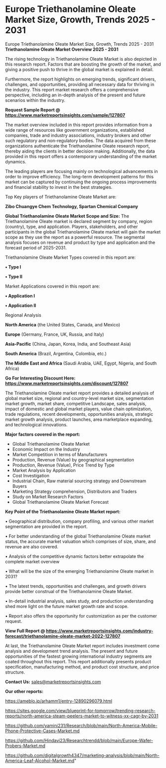 # Europe Triethanolamine Oleate Market Size, Growth, Trends 2025 - 2031
 Europe Triethanolamine Oleate Market Size, Growth, Trends 2025 - 2031
<Strong> Triethanolamine Oleate Market Overview 2025 - 2031</strong>

The rising technology in Triethanolamine Oleate Market is also depicted in this research report. Factors that are boosting the growth of the market, and giving a positive push to thrive in the global market is explained in detail.

Furthermore, the report highlights on emerging trends, significant drivers, challenges, and opportunities, providing all necessary data for thriving in the industry. This report market research offers a comprehensive perspective, including an in-depth analysis of the present and future scenarios within the industry.

<strong>Request Sample Report @ <a href=https://www.marketreportsinsights.com/sample/127807>https://www.marketreportsinsights.com/sample/127807</a></strong>

The market overview included in this report provides information from a wide range of resources like government organizations, established companies, trade and industry associations, industry brokers and other such regulatory and non-regulatory bodies. The data acquired from these organizations authenticate the Triethanolamine Oleate research report, thereby aiding the clients in better decision making. Additionally, the data provided in this report offers a contemporary understanding of the market dynamics.

The leading players are focusing mainly on technological advancements in order to improve efficiency. The long-term development patterns for this market can be captured by continuing the ongoing process improvements and financial stability to invest in the best strategies.

Top Key players of Triethanolamine Oleate Market are:

<strong>Zibo Chuangye Chem Technology, Spartan Chemical Company</strong>

<strong><b>Global Triethanolamine Oleate Market Scope and Size:</b></strong>
The Triethanolamine Oleate market is declared segment by company, region (country), type, and application. Players, stakeholders, and other participants in the global Triethanolamine Oleate market will gain the market scope as they use the report as a powerful resource. The segmental analysis focuses on revenue and product by type and application and the forecast period of 2025-2031.

Triethanolamine Oleate Market Types covered in this report are:

<strong>• Type I

• Type II</strong>

Market Applications covered in this report are:

<strong>• Application I

• Application II</strong> 

Regional Analysis

<strong>North America</strong> (the United States, Canada, and Mexico)

<strong>Europe</strong> (Germany, France, UK, Russia, and Italy)

<strong>Asia-Pacific</strong> (China, Japan, Korea, India, and Southeast Asia)

<strong>South America</strong> (Brazil, Argentina, Colombia, etc.)

<strong>The Middle East and Africa</strong> (Saudi Arabia, UAE, Egypt, Nigeria, and South Africa)

<strong>Go For Interesting Discount Here: <a href=https://www.marketreportsinsights.com/discount/127807>https://www.marketreportsinsights.com/discount/127807</a></strong>

The Triethanolamine Oleate market report provides a detailed analysis of global market size, regional and country-level market size, segmentation market growth, market share, competitive Landscape, sales analysis, impact of domestic and global market players, value chain optimization, trade regulations, recent developments, opportunities analysis, strategic market growth analysis, product launches, area marketplace expanding, and technological innovations.

<strong><b>Major factors covered in the report:</b></strong>
<ul>
  <li>Global Triethanolamine Oleate Market </li>
  <li>Economic Impact on the Industry</li>
  <li>Market Competition in terms of Manufacturers</li>
  <li>Production, Revenue (Value) by geographical segmentation</li>
  <li>Production, Revenue (Value), Price Trend by Type</li>
  <li>Market Analysis by Application</li>
  <li>Cost Investigation</li>
  <li>Industrial Chain, Raw material sourcing strategy and Downstream Buyers</li>
  <li>Marketing Strategy comprehension, Distributors and Traders</li>
  <li>Study on Market Research Factors</li>
  <li>Global Triethanolamine Oleate Market Forecast</li>
</ul>

<strong><b>Key Point of the Triethanolamine Oleate Market report:</b></strong>

• Geographical distribution, company profiling, and various other market segmentation are provided in the report.

• For better understanding of the global Triethanolamine Oleate market status, the accurate market valuation which comprises of size, share, and revenue are also covered.

• Analysis of the competitive dynamic factors better extrapolate the complete market overview

• What will be the size of the emerging Triethanolamine Oleate market in 2031?

• The latest trends, opportunities and challenges, and growth drivers provide better construal of the Triethanolamine Oleate Market.

• In-detail industrial analysis, sales study, and production understanding shed more light on the future market growth rate and scope.

• Report also offers the opportunity for customization as per the customer request.

<strong><b>View Full Report @ <a href=https://www.marketreportsinsights.com/industry-forecast/triethanolamine-oleate-market-2022-127807>https://www.marketreportsinsights.com/industry-forecast/triethanolamine-oleate-market-2022-127807</a></b></strong>


At last, the Triethanolamine Oleate Market report includes investment come analysis and development trend analysis. The present and future opportunities of the fastest growing international industry segments are coated throughout this report. This report additionally presents product specification, manufacturing method, and product cost structure, and price structure.

<strong>Contact Us:</strong>
sales@marketreportsinsights.com

<strong>Our other reports:</strong>

<a href=https://ameblo.jp/arhamm1/entry-12890296079.html>https://ameblo.jp/arhamm1/entry-12890296079.html</a>

<a href=https://sites.google.com/view/blueprint-for-tomorrow/trending-research-reports/north-america-steam-peelers-market-to-witness-xx-cagr-by-2031>https://sites.google.com/view/blueprint-for-tomorrow/trending-research-reports/north-america-steam-peelers-market-to-witness-xx-cagr-by-2031</a>

<a href=https://github.com/yamini231/Research/blob/main/North-America-Mobile-Phone-Protective-Cases-Market.md>https://github.com/yamini231/Research/blob/main/North-America-Mobile-Phone-Protective-Cases-Market.md</a>

<a href=https://github.com/Hindavi23/Researchtrendd/blob/main/Europe-Wafer-Probers-Market.md>https://github.com/Hindavi23/Researchtrendd/blob/main/Europe-Wafer-Probers-Market.md</a>

<a href=https://github.com/digitalgrowth4347/marketing-analysis/blob/main/North-America-Leaf-Alcohol-Market.md>https://github.com/digitalgrowth4347/marketing-analysis/blob/main/North-America-Leaf-Alcohol-Market.md</a>"
